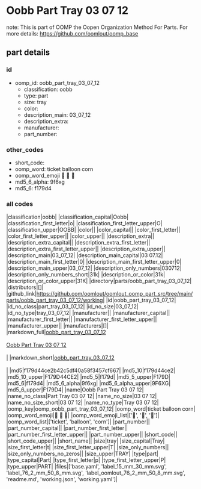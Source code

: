 # Oobb Part Tray 03 07 12  

note: This is part of OOMP the Oopen Organization Method For Parts. For more details: https://github.com/oomlout/oomp_base

##  part details





### id
* oomp_id: oobb_part_tray_03_07_12
  * classification: oobb
  * type: part
  * size: tray
  * color: 
  * description_main: 03_07_12
  * description_extra: 
  * manufacturer: 
  * part_number: 

### other_codes
* short_code: 
* oomp_word: ticket balloon corn
* oomp_word_emoji :ticket: :balloon: :corn:
* md5_6_alpha: 9f6xg
* md5_6: f179d4

### all codes 
|classification|oobb|
|classification_capital|Oobb|
|classification_first_letter|o|
|classification_first_letter_upper|O|
|classification_upper|OOBB|
|color||
|color_capital||
|color_first_letter||
|color_first_letter_upper||
|color_upper||
|description_extra||
|description_extra_capital||
|description_extra_first_letter||
|description_extra_first_letter_upper||
|description_extra_upper||
|description_main|03_07_12|
|description_main_capital|03 07.12|
|description_main_first_letter|0|
|description_main_first_letter_upper|0|
|description_main_upper|03_07_12|
|description_only_numbers|030712|
|description_only_numbers_short|31k|
|description_or_color|31k|
|description_or_color_upper|31K|
|directory|parts/oobb_part_tray_03_07_12|
|distributors|[]|
|github_link|https://github.com/oomlout/oomlout_oomp_part_src/tree/main/parts/oobb_part_tray_03_07_12/working|
|id|oobb_part_tray_03_07_12|
|id_no_class|part_tray_03_07_12|
|id_no_size|03_07_12|
|id_no_type|tray_03_07_12|
|manufacturer||
|manufacturer_capital||
|manufacturer_first_letter||
|manufacturer_first_letter_upper||
|manufacturer_upper||
|manufacturers|[]|
|markdown_full|[oobb_part_tray_03_07_12](https://github.com/oomlout/oomlout_oomp_part_src/tree/main/parts/oobb_part_tray_03_07_12/working)<br>[](https://github.com/oomlout/oomlout_oomp_part_src/tree/main/parts/oobb_part_tray_03_07_12/working)<br>[Oobb Part Tray 03 07 12](https://github.com/oomlout/oomlout_oomp_part_src/tree/main/parts/oobb_part_tray_03_07_12/working)<br><br>|
|markdown_short|[oobb_part_tray_03_07_12](https://github.com/oomlout/oomlout_oomp_part_src/tree/main/parts/oobb_part_tray_03_07_12/working)<br><br>|
|md5|f179d44ce2b42c5df40a58f3457cf667|
|md5_10|f179d44ce2|
|md5_10_upper|F179D44CE2|
|md5_5|f179d|
|md5_5_upper|F179D|
|md5_6|f179d4|
|md5_6_alpha|9f6xg|
|md5_6_alpha_upper|9F6XG|
|md5_6_upper|F179D4|
|name|Oobb Part Tray 03 07 12|
|name_no_class|Part Tray 03 07 12|
|name_no_size|03 07 12|
|name_no_size_short|03 07 12|
|name_no_type|Tray 03 07 12|
|oomp_key|oomp_oobb_part_tray_03_07_12|
|oomp_word|ticket balloon corn|
|oomp_word_emoji|:ticket: :balloon: :corn:|
|oomp_word_emoji_list|[':ticket:', ':balloon:', ':corn:']|
|oomp_word_list|['ticket', 'balloon', 'corn']|
|part_number||
|part_number_capital||
|part_number_first_letter||
|part_number_first_letter_upper||
|part_number_upper||
|short_code||
|short_code_upper||
|short_name||
|size|tray|
|size_capital|Tray|
|size_first_letter|t|
|size_first_letter_upper|T|
|size_only_numbers||
|size_only_numbers_no_zeros||
|size_upper|TRAY|
|type|part|
|type_capital|Part|
|type_first_letter|p|
|type_first_letter_upper|P|
|type_upper|PART|
|files|['base.yaml', 'label_15_mm_30_mm.svg', 'label_76_2_mm_50_8_mm.svg', 'label_oomlout_76_2_mm_50_8_mm.svg', 'readme.md', 'working.json', 'working.yaml']|
